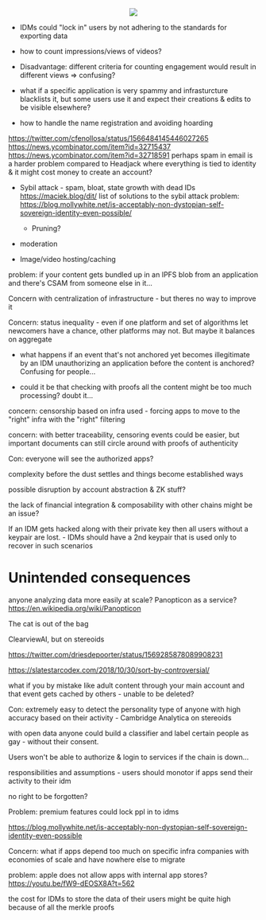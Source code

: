 <div style="text-align: center;">
    <img src="https://png.pngitem.com/pimgs/s/207-2073499_translate-platform-from-english-to-spanish-work-in.png">
</div>



- IDMs could "lock in" users by not adhering to the standards for exporting data

- how to count impressions/views of videos?
- Disadvantage: different criteria for counting engagement would result in different views => confusing?

- what if a specific application is very spammy and infrasturcture blacklists it, but some users use it and expect their creations & edits to be visible elsewhere?

- how to handle the name registration and avoiding hoarding



https://twitter.com/cfenollosa/status/1566484145446027265
https://news.ycombinator.com/item?id=32715437
https://news.ycombinator.com/item?id=32718591
perhaps spam in email is a harder problem compared to Headjack where everything is tied to identity & it might cost money to create an account?


- Sybil attack - spam, bloat, state growth with dead IDs
    https://maciek.blog/dit/
    list of solutions to the sybil attack problem:
        https://blog.mollywhite.net/is-acceptably-non-dystopian-self-sovereign-identity-even-possible/
    - Pruning?

- moderation

- Image/video hosting/caching

problem: if your content gets bundled up in an IPFS blob from an application and there's CSAM from someone else in it...

Concern with centralization of infrastructure - but theres no way to improve it

Concern: status inequality - even if one platform and set of algorithms let newcomers have a chance, other platforms may not. But maybe it balances on aggregate


- what happens if an event that's not anchored yet becomes illegitimate by an IDM unauthorizing an application before the content is anchored? Confusing for people...

- could it be that checking with proofs all the content might be too much processing? doubt it...

concern: censorship based on infra used - forcing apps to move to the "right" infra with the "right" filtering

concern: with better traceability, censoring events could be easier, but important documents can still circle around with proofs of authenticity

Con: everyone will see the authorized apps?

complexity before the dust settles and things become established ways

possible disruption by account abstraction & ZK stuff?


the lack of financial integration & composability with other chains might be an issue?



If an IDM gets hacked along with their private key then all users without a keypair are lost.
    - IDMs should have a 2nd keypair that is used only to recover in such scenarios


# Unintended consequences

anyone analyzing data more easily at scale?
Panopticon as a service?
https://en.wikipedia.org/wiki/Panopticon

The cat is out of the bag

ClearviewAI, but on stereoids

https://twitter.com/driesdepoorter/status/1569285878089908231

https://slatestarcodex.com/2018/10/30/sort-by-controversial/

what if you by mistake like adult content through your main account and that event gets cached by others - unable to be deleted?

Con: extremely easy to detect the personality type of anyone with high accuracy based on their activity - Cambridge Analytica on stereoids

with open data anyone could build a classifier and label certain people as gay - without their consent.

Users won't be able to authorize & login to services if the chain is down...

responsibilities and assumptions - users should monotor if apps send their activity to their idm

no right to be forgotten?

Problem: premium features could lock ppl in to idms

https://blog.mollywhite.net/is-acceptably-non-dystopian-self-sovereign-identity-even-possible

Concern: what if apps depend too much on specific infra companies with economies of scale and have nowhere else to migrate


problem: apple does not allow apps with internal app stores?
    https://youtu.be/fW9-dEOSX8A?t=562

the cost for IDMs to store the data of their users might be quite high because of all the merkle proofs


